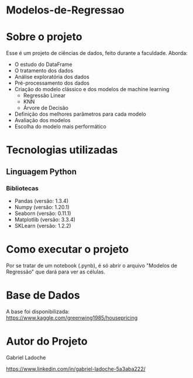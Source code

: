 # Modelos-de-Regressao

# Sobre o projeto

Esse é um projeto de ciências de dados, feito durante a faculdade. Aborda:
- O estudo do DataFrame
- O tratamento dos dados
- Análise exploratória dos dados
- Pré-processamento dos dados
- Criação do modelo clássico e dos modelos de machine learning
  - Regressão Linear
  - KNN 
  - Árvore de Decisão
- Definição dos melhores parâmetros para cada modelo 
- Avaliação dos modelos
- Escolha do modelo mais performático

# Tecnologias utilizadas
## Linguagem Python
### Bibliotecas
- Pandas (versão: 1.3.4)
- Numpy (versão: 1.20.1)
- Seaborn (versão: 0.11.1)
- Matplotlib (versão: 3.3.4)
- SKLearn (versão: 1.2.2)

# Como executar o projeto

Por se tratar de um notebook (.pynb), é só abrir o arquivo "Modelos de Regressão" que dará para ver as células.

# Base de Dados

A base foi disponibilizada: https://www.kaggle.com/greenwing1985/housepricing

# Autor do Projeto

Gabriel Ladoche

https://www.linkedin.com/in/gabriel-ladoche-5a3aba222/
